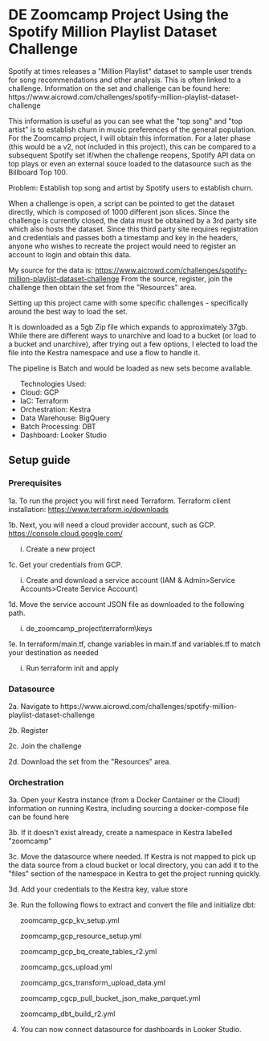 <h1>DE Zoomcamp Project Using the Spotify Million Playlist Dataset Challenge</h1>
Spotify at times releases a "Million Playlist" dataset to sample user trends for song recommendations and other analysis.  This is often linked to a challenge.  Information on the set and challenge can be found here:
https://www.aicrowd.com/challenges/spotify-million-playlist-dataset-challenge

This information is useful as you can see what the "top song" and "top artist" is to establish churn in music preferences of the general population.  For the Zoomcamp project, I will obtain this information.  For a later phase (this would be a v2, not included in this project), this can be compared to a subsequent Spotify set if/when the challenge reopens, Spotify API data on top plays or even an external souce loaded to the datasource such as the Billboard Top 100.

Problem:  Establish top song and artist by Spotify users to establish churn.

When a challenge is open, a script can be pointed to get the dataset directly, which is composed of 1000 different json slices.  Since the challenge is currently closed, the data must be obtained by a 3rd party site which also hosts the dataset.  Since this third party site requires registration and credentials and passes both a timestamp and key in the headers, anyone who wishes to recreate the project would need to register an account to login and obtain this data.

My source for the data is:  https://www.aicrowd.com/challenges/spotify-million-playlist-dataset-challenge
From the source, register, join the challenge then obtain the set from the "Resources" area.

Setting up this project came with some specific challenges - specifically around the best way to load the set.

It is downloaded as a 5gb Zip file which expands to approximately 37gb.  While there are different ways to unarchive and load to a bucket (or load to a bucket and unarchive), after trying out a few options, I elected to load the file into the Kestra namespace and use a flow to handle it.

The pipeline is Batch and would be loaded as new sets become available.

<ul>Technologies Used:
<li>Cloud:  GCP</li>
<li>IaC:  Terraform</li>
<li>Orchestration:  Kestra</li>
<li>Data Warehouse:  BigQuery</li>
<li>Batch Processing:  DBT</li>
<li>Dashboard:  Looker Studio</li>
</ul>

<h2>Setup guide</h2>

<h3>Prerequisites</h3>

1a. To run the project you will first need Terraform.
Terraform client installation: https://www.terraform.io/downloads

1b.  Next, you will need a cloud provider account, such as GCP.
https://console.cloud.google.com/
<ul>i.  Create a new project</ul>

1c.  Get your credentials from GCP.
<ul>i.  Create and download a service account (IAM & Admin>Service Accounts>Create Service Account)</ul>

1d.  Move the service account JSON file as downloaded to the following path.
<ul>i.  de_zoomcamp_project\terraform\keys</ul>

1e.  In terraform/main.tf, change variables in main.tf and variables.tf to match your destination as needed
<ul>i.  Run terraform init and apply</ul>

<h3>Datasource</h3>
2a. Navigate to https://www.aicrowd.com/challenges/spotify-million-playlist-dataset-challenge  

2b. Register  

2c. Join the challenge  

2d. Download the set from the "Resources" area.  

<h3>Orchestration</h3>
3a.  Open your Kestra instance (from a Docker Container or the Cloud)
Information on running Kestra, including sourcing a docker-compose file can be found here

3b.  If it doesn't exist already, create a namespace in Kestra labelled "zoomcamp"

3c.  Move the datasource where needed.  If Kestra is not mapped to pick up the data source from a cloud bucket or local directory, you can add it to the "files" section of the namespace in Kestra to get the project running quickly.

3d.  Add your credentials to the Kestra key, value store

3e.  Run the following flows to extract and convert the file and initialize dbt:

<ul>zoomcamp_gcp_kv_setup.yml</ul>
<ul>zoomcamp_gcp_resource_setup.yml</ul>
<ul>zoomcamp_gcp_bq_create_tables_r2.yml</ul>
<ul>zoomcamp_gcs_upload.yml</ul>
<ul>zoomcamp_gcs_transform_upload_data.yml</ul>
<ul>zoomcamp_cgcp_pull_bucket_json_make_parquet.yml</ul>
<ul>zoomcamp_dbt_build_r2.yml</ul>
	
4.  You can now connect datasource for dashboards in Looker Studio.
